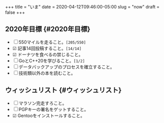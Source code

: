 +++
title = "いま"
date = 2020-04-12T09:46:00-05:00
slug = "now"
draft = false
+++

## 2020年目標 {#2020年目標}

-   ☐ 550マイルを走ること。<code>[205/550]</code>
-   ☑ 記事14回投稿すること。<code>[14/14]</code>
-   ☑ ドーナツを食べるの禁じること。
-   ☐ GoとC++20を学びること。<code>[1/2]</code>
-   ☐ データバックアップのプロセスを確立すること。
-   ☐ 技術類以外の本を読むこと。


## ウィッシュリスト {#ウィッシュリスト}

-   ☐ マラソン完走すろこと。
-   ☐ PGPキーの署名をゲットすること。
-   ☑ Gentooをインストールすること。
